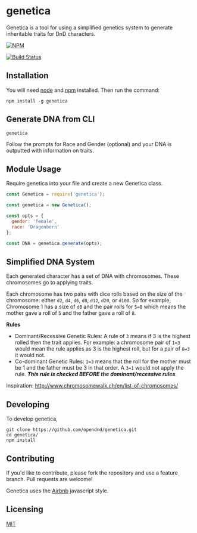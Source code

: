 # genetica
Genetica is a tool for using a simplified genetics system to generate inheritable traits for DnD characters.

[![NPM](https://nodei.co/npm/genetica.png?downloads=true&stars=true)](https://nodei.co/npm/genetica/)

[![Build Status](https://travis-ci.org/opendnd/genetica.svg?branch=master)](https://travis-ci.org/opendnd/genetica)

## Installation
You will need [node](https://nodejs.org/en/) and [npm](https://www.npmjs.com/) installed. Then run the command:

`npm install -g genetica`

## Generate DNA from CLI

```shell
genetica
```

Follow the prompts for Race and Gender (optional) and your DNA is outputted with information on traits.

## Module Usage
Require genetica into your file and create a new Genetica class. 

```javascript
const Genetica = require('genetica');

const genetica = new Genetica();

const opts = {
  gender: 'female',
  race: 'Dragonborn'
};

const DNA = genetica.generate(opts);
```

## Simplified DNA System
Each generated character has a set of DNA with chromosomes. These chromosomes go to applying traits.

Each chromosome has two pairs with dice rolls based on the size of the chromosome: either `d2`, `d4`, `d6`, `d8`, `d12`, `d20`, or `d100`. So for example, Chromosome 1 has a size of `d8` and the pair rolls for `5=8` which means the mother gave a roll of `5` and the father gave a roll of `8`.

__Rules__
- Dominant/Recessive Genetic Rules: A rule of `3` means if 3 is the highest rolled then the trait applies. For example: a chromosome pair of `1=3` would mean the rule applies as 3 is the highest roll, but for a pair of `8=3` it would not.
- Co-dominant Genetic Rules: `1=3` means that the roll for the mother must be 1 and the father must be 3 in that order. A `3=1` would not apply the rule. ___This rule is checked BEFORE the dominant/recessive rules___.

Inspiration: http://www.chromosomewalk.ch/en/list-of-chromosomes/

## Developing

To develop genetica,

```shell
git clone https://github.com/opendnd/genetica.git
cd genetica/
npm install
```

## Contributing

If you'd like to contribute, please fork the repository and use a feature
branch. Pull requests are welcome!

Genetica uses the [Airbnb](https://github.com/airbnb/javascript) javascript style.

## Licensing

[MIT](https://github.com/opendnd/genetica/blob/master/LICENSE)